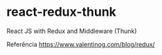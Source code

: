 # react-redux-thunk
React JS with Redux and  Middleware (Thunk)

Referência
https://www.valentinog.com/blog/redux/
